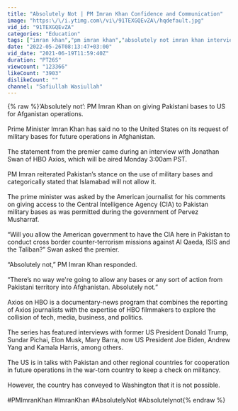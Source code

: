 ```yaml
---
title: "Absolutely Not | PM Imran Khan Confidence and Communication"
image: "https:\/\/i.ytimg.com\/vi\/91TEXGQEvZA\/hqdefault.jpg"
vid_id: "91TEXGQEvZA"
categories: "Education"
tags: ["imran khan","pm imran khan","absolutely not imran khan interview"]
date: "2022-05-26T08:13:47+03:00"
vid_date: "2021-06-19T11:59:40Z"
duration: "PT26S"
viewcount: "123366"
likeCount: "3903"
dislikeCount: ""
channel: "Safiullah Wasiullah"
---
```

{% raw %}‘Absolutely not’: PM Imran Khan on giving Pakistani bases to US for Afganistan operations.<br /><br />Prime Minister Imran Khan has said no to the United States on its request of military bases for future operations in Afghanistan.<br /><br />The statement from the premier came during an interview with Jonathan Swan of HBO Axios, which will be aired Monday 3:00am PST.<br /><br />PM Imran reiterated Pakistan’s stance on the use of military bases and categorically stated that Islamabad will not allow it.<br /><br />The prime minister was asked by the American journalist for his comments on giving access to the Central Intelligence Agency (CIA) to Pakistan military bases as was permitted during the government of Pervez Musharraf.<br /><br />“Will you allow the American government to have the CIA here in Pakistan to conduct cross border counter-terrorism missions against Al Qaeda, ISIS and the Taliban?” Swan asked the premier.<br /><br />“Absolutely not,” PM Imran Khan responded.<br /><br />“There’s no way we're going to allow any bases or any sort of action from Pakistani territory into Afghanistan. Absolutely not.”<br /><br />Axios on HBO is a documentary-news program that combines the reporting of Axios journalists with the expertise of HBO filmmakers to explore the collision of tech, media, business, and politics.<br /><br />The series has featured interviews with former US President Donald Trump, Sundar Pichai, Elon Musk, Mary Barra, now US President Joe Biden, Andrew Yang and Kamala Harris, among others.<br /><br />The US is in talks with Pakistan and other regional countries for cooperation in future operations in the war-torn country to keep a check on militancy.<br /><br />However, the country has conveyed to Washington that it is not possible.<br /><br />#PMImranKhan #ImranKhan #AbsolutelyNot #Absolutelynot{% endraw %}
